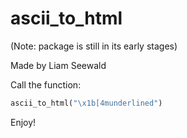 # ascii_to_html

(Note: package is still in its early stages)

Made by Liam Seewald

Call the function:
```python
ascii_to_html("\x1b[4munderlined")
```

Enjoy!